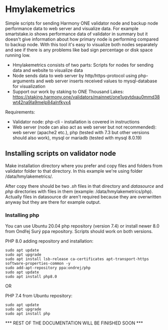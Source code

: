 # Hmylakemetrics

Simple scripts for sending Harmony ONE validator node and backup node performance data to web server and visualize data. For example smartstake.io shows performance data of validator in summary but it doesn't give information about how primary node is performing compared to backup node. With this tool it's easy to visualize both nodes separately and see if there is any problems like bad sign percentage or disk space running low.

 * Hmylakemetrics consists of two parts: Scripts for nodes for sending data and website to visualize data
 * Node sends data to web server by http/https-protocol using php-arguments and web server inserts received values to mysql-database for visualization
 * Support our work by staking to ONE Thousand Lakes: https://staking.harmony.one/validators/mainnet/one1ugvtdxau0mmd38wt42na9la9melp84alnfkyx4
 
 Requirements:
  * Validator node: php-cli - installation is covered in instructions
  * Web server (node can also act as web server but not recommended): web server (apache2 etc.), php (tested with 7.3 but other versions should also work), mysql or mariadb (tested with mysql 8.0.19)
  
## Installing scripts on validator node

Make installation directory where you prefer and copy files and folders from validator folder to that directory. In this example we're using folder /data/hmylakemetrics/.

After copy there should be two *.sh* files in that directory and *datasource* and *php* directories with files in them (example: /data/hmylakemetrics/php). Actually files in datasource dir aren't required because they are overwritten anyway but they are there for example output.


### Installing php

You can use Ubuntu 20.04 php repository (version 7.4) or install newer 8.0 from Ondřej Surý ppa repository. Scripts should work on both versions.

PHP 8.0 adding repository and installation:

```
sudo apt update
sudo apt upgrade
sudo apt install lsb-release ca-certificates apt-transport-https software-properties-common -y
sudo add-apt-repository ppa:ondrej/php
sudo apt update
sudo apt install php8.0
```

OR

PHP 7.4 from Ubuntu repository:

```
sudo apt update
sudo apt upgrade
sudo apt install php
```

*** REST OF THE DOCUMENTATION WILL BE FINISHED SOON ***